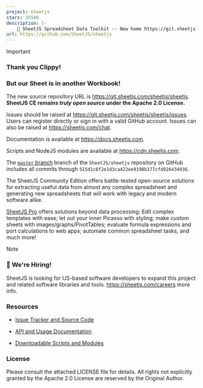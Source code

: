 ```yaml
---
project: sheetjs
stars: 35548
description: |-
    📗 SheetJS Spreadsheet Data Toolkit -- New home https://git.sheetjs.com/SheetJS/sheetjs
url: https://github.com/SheetJS/sheetjs
---
```


> [!IMPORTANT]
> ### Thank you Clippy!
> 
> ### But our Sheet is in another Workbook!
>
> The new source repository URL is <https://git.sheetjs.com/sheetjs/sheetjs>.
> **SheetJS CE remains _truly open source_ under the Apache 2.0 License.**
>
> Issues should be raised at <https://git.sheetjs.com/sheetjs/sheetjs/issues>.
> Users can register directly or sign in with a valid GitHub account. Issues can
> also be raised at <https://sheetjs.com/chat>.
>
> Documentation is available at <https://docs.sheetjs.com>.
>
> Scripts and NodeJS modules are available at <https://cdn.sheetjs.com>.
>
> The [`master` branch](https://github.com/sheetjs/sheetjs/tree/master) branch
> of the `SheetJS/sheetjs` repository on GitHub includes all commits through
> `515d1c6f2e1d3ca422ee9198b177cfd926434936`.

The SheetJS Community Edition offers battle-tested open-source solutions for
extracting useful data from almost any complex spreadsheet and generating new
spreadsheets that will work with legacy and modern software alike.

[SheetJS Pro](https://sheetjs.com/pro) offers solutions beyond data processing:
Edit complex templates with ease; let out your inner Picasso with styling; make
custom sheets with images/graphs/PivotTables; evaluate formula expressions and
port calculations to web apps; automate common spreadsheet tasks, and much more!

> [!NOTE]
> ### 💼 We're Hiring!
> 
> SheetJS is looking for US-based software developers to expand this project and
> related software libraries and tools. <https://sheetjs.com/careers> more info.

### Resources

- [Issue Tracker and Source Code](https://git.sheetjs.com/sheetjs/sheetjs/issues)

- [API and Usage Documentation](https://docs.sheetjs.com)

- [Downloadable Scripts and Modules](https://cdn.sheetjs.com)

### License

Please consult the attached LICENSE file for details.  All rights not explicitly
granted by the Apache 2.0 License are reserved by the Original Author.

